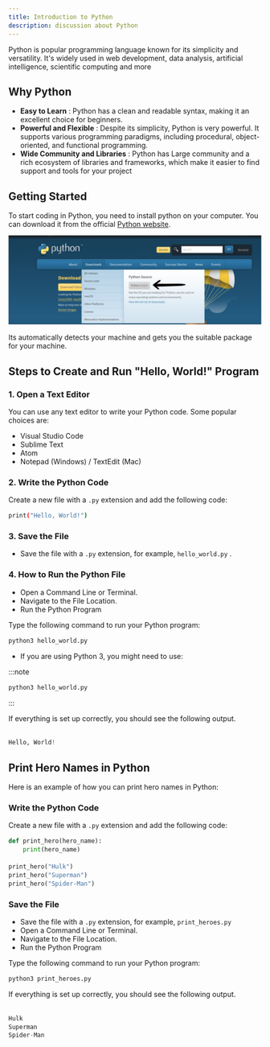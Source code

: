 ```yaml
---
title: Introduction to Python
description: discussion about Python
---
```


Python is popular programming language known for its simplicity and versatility. It's widely used in web development, data analysis, artificial intelligence, scientific computing and more

## Why Python

- **Easy to Learn** : Python has a clean and readable syntax, making it an excellent choice for beginners.
- **Powerful and Flexible** : Despite its simplicity, Python is very powerful. It supports various programming paradigms, including procedural, object-oriented, and functional programming.
- **Wide Community and Libraries** : Python has Large community and a rich ecosystem of libraries and frameworks, which make it easier to find support and tools for your project

## Getting Started

To start coding in Python, you need to install python on your computer. You can download it from the official [Python website](https://www.python.org/downloads/).

![python download image](./../../docs//main/python/python1.jpeg) 

Its automatically detects your machine and gets you the suitable package for your machine.

## Steps to Create and Run "Hello, World!" Program

### 1. Open a Text Editor

You can use any text editor to write your Python code. Some popular choices are:

- Visual Studio Code
- Sublime Text
- Atom
- Notepad (Windows) / TextEdit (Mac)

### 2. Write the Python Code

Create a new file with a `.py` extension and add the following code:

```sh
print("Hello, World!")

```

### 3. Save the File

- Save the file with a `.py` extension, for example, `hello_world.py` .

### 4. How to Run the Python File

- Open a Command Line or Terminal.
- Navigate to the File Location.
- Run the Python Program

Type the following command to run your Python program:

```sh
python3 hello_world.py

```

- If you are using Python 3, you might need to use:

:::note

```sh
python3 hello_world.py

```

:::

If everything is set up correctly, you should see the following output.

```python

Hello, World!

```

## Print Hero Names in Python

Here is an example of how you can print hero names in Python:

### Write the Python Code

Create a new file with a `.py` extension and add the following code:

```python
def print_hero(hero_name):
    print(hero_name)

print_hero("Hulk")
print_hero("Superman")
print_hero("Spider-Man")

```

### Save the File

- Save the file with a `.py` extension, for example, `print_heroes.py`
- Open a Command Line or Terminal.
- Navigate to the File Location.
- Run the Python Program

Type the following command to run your Python program:

```sh
python3 print_heroes.py

```

If everything is set up correctly, you should see the following output.

```python

Hulk
Superman
Spider-Man


```
